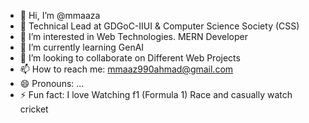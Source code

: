 - 👋 Hi, I’m @mmaaza
- 💼 Technical Lead at GDGoC-IIUI & Computer Science Society (CSS) 
- 👀 I’m interested in Web Technologies. MERN Developer
- 🌱 I’m currently learning GenAI
- 💞️ I’m looking to collaborate on Different Web Projects
- 📫 How to reach me: mmaaz990ahmad@gmail.com
- 😄 Pronouns: ...
- ⚡ Fun fact: I love Watching f1 (Formula 1) Race and casually watch cricket
